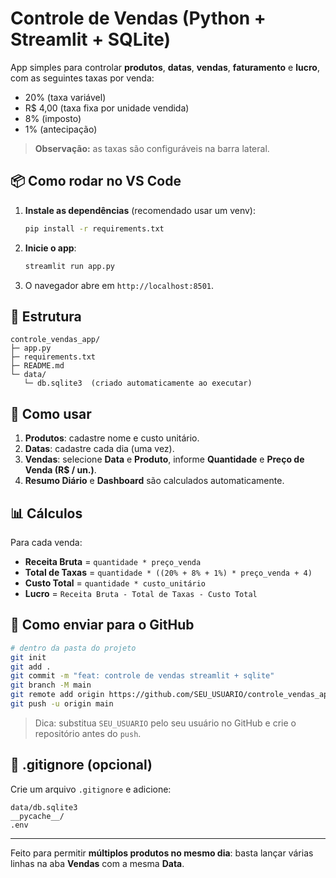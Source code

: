 # Controle de Vendas (Python + Streamlit + SQLite)

App simples para controlar **produtos**, **datas**, **vendas**, **faturamento** e **lucro**, com as seguintes taxas por venda:
- 20% (taxa variável)
- R$ 4,00 (taxa fixa por unidade vendida)
- 8% (imposto)
- 1% (antecipação)

> **Observação:** as taxas são configuráveis na barra lateral.

## 📦 Como rodar no VS Code

1. **Instale as dependências** (recomendado usar um venv):
   ```bash
   pip install -r requirements.txt
   ```

2. **Inicie o app**:
   ```bash
   streamlit run app.py
   ```

3. O navegador abre em `http://localhost:8501`.

## 🧱 Estrutura
```
controle_vendas_app/
├─ app.py
├─ requirements.txt
├─ README.md
└─ data/
   └─ db.sqlite3  (criado automaticamente ao executar)
```

## 🧾 Como usar
1. **Produtos**: cadastre nome e custo unitário.
2. **Datas**: cadastre cada dia (uma vez).
3. **Vendas**: selecione **Data** e **Produto**, informe **Quantidade** e **Preço de Venda (R$ / un.)**.
4. **Resumo Diário** e **Dashboard** são calculados automaticamente.

## 📊 Cálculos
Para cada venda:
- **Receita Bruta** = `quantidade * preço_venda`
- **Total de Taxas** = `quantidade * ((20% + 8% + 1%) * preço_venda + 4)`
- **Custo Total** = `quantidade * custo_unitário`
- **Lucro** = `Receita Bruta - Total de Taxas - Custo Total`

## 🚀 Como enviar para o GitHub
```bash
# dentro da pasta do projeto
git init
git add .
git commit -m "feat: controle de vendas streamlit + sqlite"
git branch -M main
git remote add origin https://github.com/SEU_USUARIO/controle_vendas_app.git
git push -u origin main
```

> Dica: substitua `SEU_USUARIO` pelo seu usuário no GitHub e crie o repositório antes do `push`.

## 🧹 .gitignore (opcional)
Crie um arquivo `.gitignore` e adicione:
```
data/db.sqlite3
__pycache__/
.env
```

---

Feito para permitir **múltiplos produtos no mesmo dia**: basta lançar várias linhas na aba **Vendas** com a mesma **Data**.